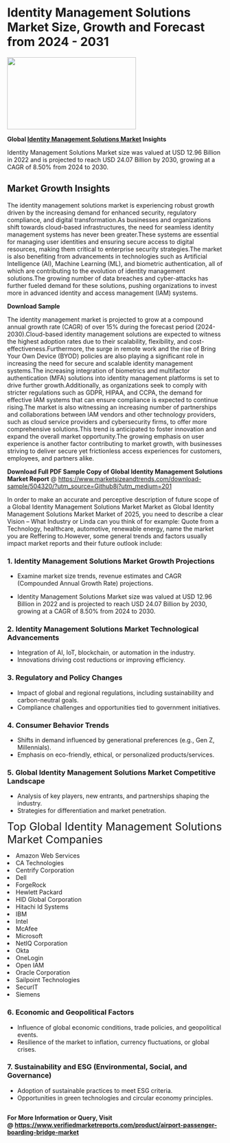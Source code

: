 <H1>Identity Management Solutions Market Size, Growth and Forecast from 2024 - 2031</H1><img class="aligncenter size-medium wp-image-584254" src="https://thirdeyenews.in/wp-content/uploads/2024/09/Global-Market-Research-300x168.jpeg" alt="" width="300" height="168" /><p><strong>Global&nbsp;<a href="https://www.marketsizeandtrends.com/download-sample/504320/?utm_source=Github8j?utm_medium=201">Identity Management Solutions Market</a> Insights</strong></p><p>Identity Management Solutions Market size was valued at USD 12.96 Billion in 2022 and is projected to reach USD 24.07 Billion by 2030, growing at a CAGR of 8.50% from 2024 to 2030.</p><p><h2>Market Growth Insights</h2> <p>The identity management solutions market is experiencing robust growth driven by the increasing demand for enhanced security, regulatory compliance, and digital transformation.As businesses and organizations shift towards cloud-based infrastructures, the need for seamless identity management systems has never been greater.These systems are essential for managing user identities and ensuring secure access to digital resources, making them critical to enterprise security strategies.The market is also benefiting from advancements in technologies such as Artificial Intelligence (AI), Machine Learning (ML), and biometric authentication, all of which are contributing to the evolution of identity management solutions.The growing number of data breaches and cyber-attacks has further fueled demand for these solutions, pushing organizations to invest more in advanced identity and access management (IAM) systems.</p> <p><strong>Download Sample</strong></p> <p>The identity management market is projected to grow at a compound annual growth rate (CAGR) of over 15% during the forecast period (2024-2030).Cloud-based identity management solutions are expected to witness the highest adoption rates due to their scalability, flexibility, and cost-effectiveness.Furthermore, the surge in remote work and the rise of Bring Your Own Device (BYOD) policies are also playing a significant role in increasing the need for secure and scalable identity management systems.The increasing integration of biometrics and multifactor authentication (MFA) solutions into identity management platforms is set to drive further growth.Additionally, as organizations seek to comply with stricter regulations such as GDPR, HIPAA, and CCPA, the demand for effective IAM systems that can ensure compliance is expected to continue rising.The market is also witnessing an increasing number of partnerships and collaborations between IAM vendors and other technology providers, such as cloud service providers and cybersecurity firms, to offer more comprehensive solutions.This trend is anticipated to foster innovation and expand the overall market opportunity.The growing emphasis on user experience is another factor contributing to market growth, with businesses striving to deliver secure yet frictionless access experiences for customers, employees, and partners alike.<p><span class=""><strong>Download Full PDF Sample Copy of Global Identity Management Solutions Market Report</strong> @ <a href="https://www.marketsizeandtrends.com/download-sample/504320/?utm_source=Github8j?utm_medium=201" target="_blank">https://www.marketsizeandtrends.com/download-sample/504320/?utm_source=Github8j?utm_medium=201</a></span></p><p>In order to make an accurate and perceptive description of future scope of a Global&nbsp;Identity Management Solutions Market Market as Global&nbsp;Identity Management Solutions Market Market of 2025, you need to describe a clear Vision &ndash; What Industry or Linda can you think of for example: Quote from a Technology, healthcare, automotive, renewable energy, name the market you are Reffering to.However, some general trends and factors usually impact market reports and their future outlook include:</p><h3>1.&nbsp;<strong>Identity Management Solutions Market Growth Projections</strong></h3><ul><li>Examine market size trends, revenue estimates and CAGR (Compounded Annual Growth Rate) projections.</li><li><p>Identity Management Solutions Market size was valued at USD 12.96 Billion in 2022 and is projected to reach USD 24.07 Billion by 2030, growing at a CAGR of 8.50% from 2024 to 2030.</p></li></ul><h3>2.&nbsp;<strong>Identity Management Solutions Market Technological Advancements</strong></h3><ul><li>Integration of AI, IoT, blockchain, or automation in the industry.</li><li>Innovations driving cost reductions or improving efficiency.</li></ul><h3>3.&nbsp;<strong>Regulatory and Policy Changes</strong></h3><ul><li>Impact of global and regional regulations, including sustainability and carbon-neutral goals.</li><li>Compliance challenges and opportunities tied to government initiatives.</li></ul><h3>4.&nbsp;<strong>Consumer Behavior Trends</strong></h3><ul><li>Shifts in demand influenced by generational preferences (e.g., Gen Z, Millennials).</li><li>Emphasis on eco-friendly, ethical, or personalized products/services.</li></ul><h3>5.&nbsp;<strong>Global Identity Management Solutions Market Competitive Landscape</strong></h3><ul><li>Analysis of key players, new entrants, and partnerships shaping the industry.</li><li>Strategies for differentiation and market penetration.</li></ul><p data-pm-slice="1 1 []"><span style="color: inherit; font-family: inherit; font-size: 25px;">Top Global Identity Management Solutions Market Companies</span></p><div class="" data-test-id=""><p><li>Amazon Web Services</li><li> CA Technologies</li><li> Centrify Corporation</li><li> Dell</li><li> ForgeRock</li><li> Hewlett Packard</li><li> HID Global Corporation</li><li> Hitachi Id Systems</li><li> IBM</li><li> Intel</li><li> McAfee</li><li> Microsoft</li><li> NetIQ Corporation</li><li> Okta</li><li> OneLogin</li><li> Open IAM</li><li> Oracle Corporation</li><li> Sailpoint Technologies</li><li> SecurIT</li><li> Siemens</li></p></div><h3>6.&nbsp;<strong>Economic and Geopolitical Factors</strong></h3><ul><li>Influence of global economic conditions, trade policies, and geopolitical events.</li><li>Resilience of the market to inflation, currency fluctuations, or global crises.</li></ul><h3>7.&nbsp;<strong>Sustainability and ESG (Environmental, Social, and Governance)</strong></h3><ul><li>Adoption of sustainable practices to meet ESG criteria.</li><li>Opportunities in green technologies and circular economy principles.</li></ul><h2><strong style="font-size: 14px;">For More Information or Query, Visit @&nbsp;</strong><a style="background-color: #ffffff; font-size: 14px;" href="https://www.marketsizeandtrends.com/report/identity-management-solutions-market/" target="_blank">https://www.verifiedmarketreports.com/product/airport-passenger-boarding-bridge-market</a></h2>